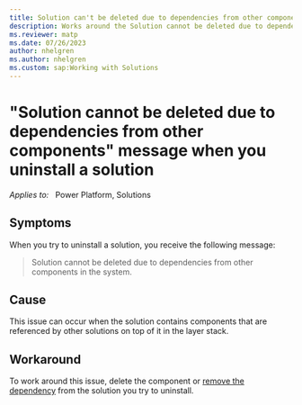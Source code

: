 ```yaml
---
title: Solution can't be deleted due to dependencies from other components 
description: Works around the Solution cannot be deleted due to dependencies from other components in the system message that occurs when you uninstall a solution.
ms.reviewer: matp
ms.date: 07/26/2023
author: nhelgren
ms.author: nhelgren
ms.custom: sap:Working with Solutions
---
```

# "Solution cannot be deleted due to dependencies from other components" message when you uninstall a solution

_Applies to:_ &nbsp; Power Platform, Solutions

## Symptoms

When you try to uninstall a solution, you receive the following message:

> Solution cannot be deleted due to dependencies from other components in the system.

## Cause

This issue can occur when the solution contains components that are referenced by other solutions on top of it in the layer stack.

## Workaround

To work around this issue, delete the component or [remove the dependency](/power-platform/alm/removing-dependencies) from the solution you try to uninstall.
